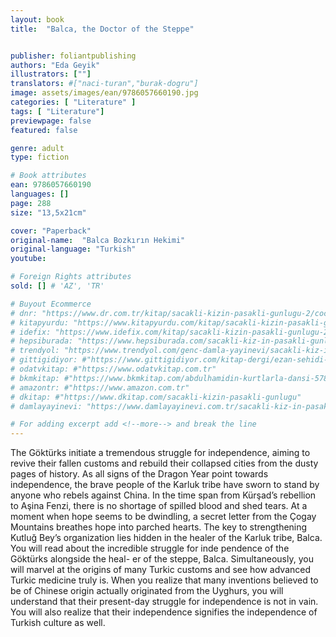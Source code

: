 ```yaml
---
layout: book
title:  "Balca, the Doctor of the Steppe"


publisher: foliantpublishing
authors: "Eda Geyik"
illustrators: [""]
translators: #["naci-turan","burak-dogru"]
image: assets/images/ean/9786057660190.jpg
categories: [ "Literature" ]
tags: [ "Literature"]
previewpage: false
featured: false

genre: adult
type: fiction

# Book attributes
ean: 9786057660190
languages: []
page: 288
size: "13,5x21cm"

cover: "Paperback"
original-name:  "Balca Bozkırın Hekimi"
original-language: "Turkish"
youtube:

# Foreign Rights attributes
sold: [] # 'AZ', 'TR'

# Buyout Ecommerce
# dnr: "https://www.dr.com.tr/kitap/sacakli-kizin-pasakli-gunlugu-2/cocuk-ve-genclik/genclik-10-yas/roman-oyku/urunno=0001893059001"
# kitapyurdu: "https://www.kitapyurdu.com/kitap/sacakli-kizin-pasakli-gunlugu-2-/560122.html&filter_name=Sa%C3%A7akl%C4%B1+K%C4%B1z%27%C4%B1n+Pasakl%C4%B1+G%C3%BCnl%C3%BC%C4%9F%C3%BC+2"
# idefix: "https://www.idefix.com/kitap/sacakli-kizin-pasakli-gunlugu-2/cocuk-ve-genclik/genclik-10-yas/roman-oyku/urunno=0001893059001"
# hepsiburada: "https://www.hepsiburada.com/sacakli-kiz-in-pasakli-gunlugu-2-damla-yayinevi-p-HBV000012ER86"
# trendyol: "https://www.trendyol.com/genc-damla-yayinevi/sacakli-kiz-in-pasakli-gunlugu-2-p-54825777"
# gittigidiyor: #"https://www.gittigidiyor.com/kitap-dergi/ezan-sehidi-adnan-menderes_pdp_732728793"
# odatvkitap: #"https://www.odatvkitap.com.tr"
# bkmkitap: #"https://www.bkmkitap.com/abdulhamidin-kurtlarla-dansi-578226"
# amazontr: #"https://www.amazon.com.tr"
# dkitap: #"https://www.dkitap.com/sacakli-kizin-pasakli-gunlugu"
# damlayayinevi: "https://www.damlayayinevi.com.tr/sacakli-kiz-in-pasakli-gunlugu-2-bu-iste-bi-terslik-var"

# For adding excerpt add <!--more--> and break the line
---
```

The Göktürks initiate a tremendous struggle for
independence, aiming to revive their fallen customs and rebuild their collapsed cities from the
dusty pages of history. As all signs of the Dragon Year point towards independence, the brave
people of the Karluk tribe have sworn to stand
by anyone who rebels against China. In the time
span from Kürşad’s rebellion to Aşina Fenzi, there
is no shortage of spilled blood and shed tears. At
a moment when hope seems to be dwindling, a
secret letter from the Çogay Mountains breathes
hope into parched hearts. The key to strengthening
Kutluğ Bey’s organization lies hidden in the healer
of the Karluk tribe, Balca.
You will read about the incredible struggle for
inde pendence of the Göktürks alongside the heal-
er of the steppe, Balca. Simultaneously, you will
marvel at the origins of many Turkic customs and
see how advanced Turkic medicine truly is.
When you realize that many inventions believed
to be of Chinese origin actually originated from the
Uyghurs, you will understand that their present-day
struggle for independence is not in vain. You will
also realize that their independence signifies the
independence of Turkish culture as well.
<!--more--> 

